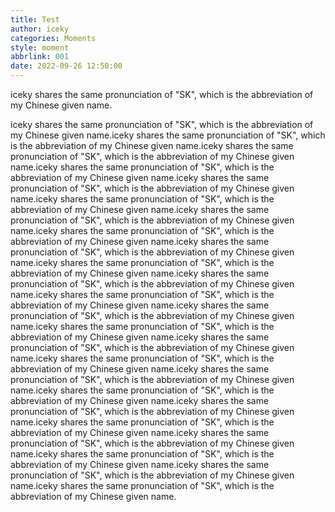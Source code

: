 ```yaml
---
title: Test
author: iceky
categories: Moments
style: moment
abbrlink: 001
date: 2022-09-26 12:50:00
---
```

iceky shares the same pronunciation of "SK", which is the abbreviation of my Chinese given name.

iceky shares the same pronunciation of "SK", which is the abbreviation of my Chinese given name.iceky shares the same pronunciation of "SK", which is the abbreviation of my Chinese given name.iceky shares the same pronunciation of "SK", which is the abbreviation of my Chinese given name.iceky shares the same pronunciation of "SK", which is the abbreviation of my Chinese given name.iceky shares the same pronunciation of "SK", which is the abbreviation of my Chinese given name.iceky shares the same pronunciation of "SK", which is the abbreviation of my Chinese given name.iceky shares the same pronunciation of "SK", which is the abbreviation of my Chinese given name.iceky shares the same pronunciation of "SK", which is the abbreviation of my Chinese given name.iceky shares the same pronunciation of "SK", which is the abbreviation of my Chinese given name.iceky shares the same pronunciation of "SK", which is the abbreviation of my Chinese given name.iceky shares the same pronunciation of "SK", which is the abbreviation of my Chinese given name.iceky shares the same pronunciation of "SK", which is the abbreviation of my Chinese given name.iceky shares the same pronunciation of "SK", which is the abbreviation of my Chinese given name.iceky shares the same pronunciation of "SK", which is the abbreviation of my Chinese given name.iceky shares the same pronunciation of "SK", which is the abbreviation of my Chinese given name.iceky shares the same pronunciation of "SK", which is the abbreviation of my Chinese given name.iceky shares the same pronunciation of "SK", which is the abbreviation of my Chinese given name.iceky shares the same pronunciation of "SK", which is the abbreviation of my Chinese given name.iceky shares the same pronunciation of "SK", which is the abbreviation of my Chinese given name.iceky shares the same pronunciation of "SK", which is the abbreviation of my Chinese given name.iceky shares the same pronunciation of "SK", which is the abbreviation of my Chinese given name.iceky shares the same pronunciation of "SK", which is the abbreviation of my Chinese given name.iceky shares the same pronunciation of "SK", which is the abbreviation of my Chinese given name.iceky shares the same pronunciation of "SK", which is the abbreviation of my Chinese given name.